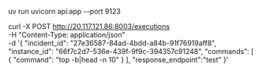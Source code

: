 


uv run uvicorn api:app --port 9123


curl -X POST http://20.117.121.86:8003/executions \
  -H "Content-Type: application/json" \
  -d '{
    "incident_id": "27e36587-84ad-4bdd-a84b-91f76919aff8",
    "instance_id": "66f7c2d7-536e-439f-9f9c-394357c91248",
    "commands": [
      {
        "command": "top -b|head -n 10"
      }
    ],
    "response_endpoint":"test"
  }'

